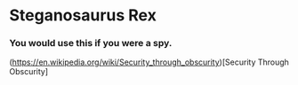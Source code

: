 # Steganosaurus Rex
### You would use this if you were a spy.

(https://en.wikipedia.org/wiki/Security_through_obscurity)[Security Through Obscurity]
